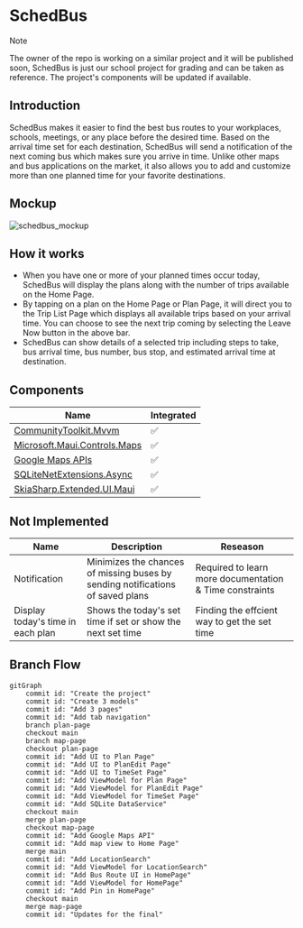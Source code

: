 # SchedBus

> [!NOTE]
> The owner of the repo is working on a similar project and it will be published soon, SchedBus is just our school project for grading and can be taken as reference. The project's components will be updated if available.

## Introduction

SchedBus makes it easier to find the best bus routes to your workplaces, schools, meetings, or any place before the desired time. Based on the arrival time set for each destination, SchedBus will send a notification of the next coming bus which makes sure you arrive in time. Unlike other maps and bus applications on the market, it also allows you to add and customize more than one planned time for your favorite destinations.

## Mockup

![schedbus_mockup](https://github.com/hle8/SchedBus/assets/149421207/ecdb02c0-a9e6-4ee8-928e-6344d93b867c)

## How it works

- When you have one or more of your planned times occur today, SchedBus will display the plans along with the number of trips available on the Home Page.
- By tapping on a plan on the Home Page or Plan Page, it will direct you to the Trip List Page which displays all available trips based on your arrival time. You can choose to see the next trip coming by selecting the Leave Now button in the above bar.
- SchedBus can show details of a selected trip including steps to take, bus arrival time, bus number, bus stop, and estimated arrival time at destination.

## Components

| **Name**                                                                                                               | **Integrated** |
| ---------------------------------------------------------------------------------------------------------------------- | -------------- |
| [CommunityToolkit.Mvvm](https://www.nuget.org/packages/CommunityToolkit.Mvvm/8.2.2?_src=template)                      | ✅             |
| [Microsoft.Maui.Controls.Maps](https://www.nuget.org/packages/Microsoft.Maui.Controls.Maps/8.0.3?_src=template)        | ✅             |
| [Google Maps APIs](https://developers.google.com/maps)                                                                 | ✅             |
| [SQLiteNetExtensions.Async](https://www.nuget.org/packages/SQLiteNetExtensions.Async/)                                 | ✅             |
| [SkiaSharp.Extended.UI.Maui](https://www.nuget.org/packages/SkiaSharp.Extended.UI.Maui/2.0.0-preview.86?_src=template) | ✅             |

## Not Implemented

| **Name**                          | **Description**                                                                | **Reseason**                                            |
| --------------------------------- | ------------------------------------------------------------------------------ | ------------------------------------------------------- |
| Notification                      | Minimizes the chances of missing buses by sending notifications of saved plans | Required to learn more documentation & Time constraints |
| Display today's time in each plan | Shows the today's set time if set or show the next set time                    | Finding the effcient way to get the set time            |

## Branch Flow

```mermaid
gitGraph
    commit id: "Create the project"
    commit id: "Create 3 models"
    commit id: "Add 3 pages"
    commit id: "Add tab navigation"
    branch plan-page
    checkout main
    branch map-page
    checkout plan-page
    commit id: "Add UI to Plan Page"
    commit id: "Add UI to PlanEdit Page"
    commit id: "Add UI to TimeSet Page"
    commit id: "Add ViewModel for Plan Page"
    commit id: "Add ViewModel for PlanEdit Page"
    commit id: "Add ViewModel for TimeSet Page"
    commit id: "Add SQLite DataService"
    checkout main
    merge plan-page
    checkout map-page
    commit id: "Add Google Maps API"
    commit id: "Add map view to Home Page"
    merge main
    commit id: "Add LocationSearch"
    commit id: "Add ViewModel for LocationSearch"
    commit id: "Add Bus Route UI in HomePage"
    commit id: "Add ViewModel for HomePage"
    commit id: "Add Pin in HomePage"
    checkout main
    merge map-page
    commit id: "Updates for the final"
```

